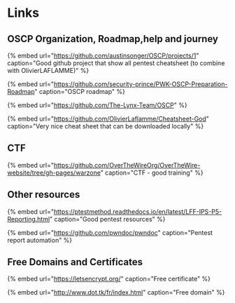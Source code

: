 # Links

## OSCP Organization, Roadmap,help and journey

{% embed url="https://github.com/austinsonger/OSCP/projects/1" caption="Good github project that show all pentest cheatsheet \(to combine with OlivierLAFLAMME\)" %}

{% embed url="https://github.com/security-prince/PWK-OSCP-Preparation-Roadmap" caption="OSCP roadmap" %}

{% embed url="https://github.com/The-Lynx-Team/OSCP" %}

{% embed url="https://github.com/OlivierLaflamme/Cheatsheet-God" caption="Very nice cheat sheet that can be downloaded locally" %}

## CTF

{% embed url="https://github.com/OverTheWireOrg/OverTheWire-website/tree/gh-pages/warzone" caption="CTF - good training" %}

## Other resources

{% embed url="https://ptestmethod.readthedocs.io/en/latest/LFF-IPS-P5-Reporting.html" caption="Good pentest resources" %}

{% embed url="https://github.com/pwndoc/pwndoc" caption="Pentest report automation" %}

## Free Domains and Certificates



{% embed url="https://letsencrypt.org/" caption="Free certificate" %}

{% embed url="http://www.dot.tk/fr/index.html" caption="Free domain" %}

